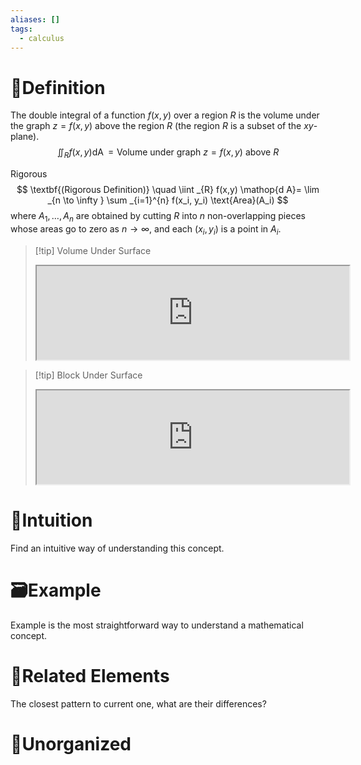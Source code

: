 ```yaml
---
aliases: []
tags:
  - calculus
---
```



# 📝Definition
The double integral of a function $f(x,y)$ over a region $R$ is the volume under the graph $z=f(x,y)$ above the region $R$ (the region $R$ is a subset of the $xy$-plane).
$$
\iint _{R} f(x,y) \mathop{d A}= \text{Volume under graph $z=f(x,y)$ above $R$}
$$

Rigorous 
$$
\textbf{(Rigorous Definition)} \quad \iint _{R} f(x,y) \mathop{d A}= \lim _{n \to \infty } \sum _{i=1}^{n} f(x_i, y_i) \text{Area}(A_i)
$$
where $A_1, \dots , A_n$ are obtained by cutting $R$ into $n$ non-overlapping pieces whose areas go to zero as $n\to\infty$, and each $(x_i,y_i)$ is a point in $A_i$.

> [!tip] Volume Under Surface
> <iframe width="500" src="https://courses.edx.org/asset-v1:MITx+18.02.2x+2T2022+type@asset+block/threejs_u6_VolumeUnderSurface.html"></iframe>



> [!tip] Block Under Surface
> <iframe width="500" src="https://courses.edx.org/asset-v1:MITx+18.02.2x+2T2022+type@asset+block/threejs_u6_ParallelepipedUnderSurface.html"></iframe>





# 🧠Intuition
Find an intuitive way of understanding this concept.

# 🗃Example
Example is the most straightforward way to understand a mathematical concept.

# 🌱Related Elements
The closest pattern to current one, what are their differences?


# 🍂Unorganized